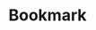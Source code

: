 ---
title: Bookmark
tags:
icon: bookmark
svg: '<svg xmlns="http://www.w3.org/2000/svg" width="24" height="24" fill="none" viewBox="0 0 24 24" stroke-width="1.5" stroke-linecap="round" stroke-linejoin="round" stroke="currentColor"><path d="M18.053 20.568a.478.478 0 0 1-.742.349l-4.21-2.883a1.942 1.942 0 0 0-2.203 0l-4.21 2.883a.478.478 0 0 1-.741-.35 61.011 61.011 0 0 1 0-14.736C6.105 4.53 6.407 3 8.029 3h7.942c1.621 0 1.924 1.53 2.082 2.831a61.02 61.02 0 0 1 0 14.737Z"/></svg>'
---